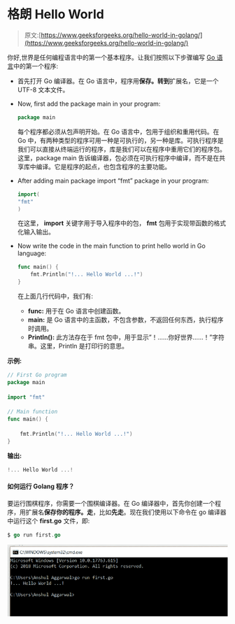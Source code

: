 # 格朗 Hello World

> 原文:[https://www.geeksforgeeks.org/hello-world-in-golang/](https://www.geeksforgeeks.org/hello-world-in-golang/)

你好,世界是任何编程语言中的第一个基本程序。让我们按照以下步骤编写 [Go 语言](https://www.geeksforgeeks.org/go-programming-language-introduction/)中的第一个程序:

*   首先打开 Go 编译器。在 Go 语言中，程序用**保存。转到**扩展名，它是一个 UTF-8 文本文件。
*   Now, first add the package main in your program:

    ```go
    package main
    ```

    每个程序都必须从包声明开始。在 Go 语言中，包用于组织和重用代码。在 Go 中，有两种类型的程序可用一种是可执行的，另一种是库。可执行程序是我们可以直接从终端运行的程序，库是我们可以在程序中重用它们的程序包。这里，package main 告诉编译器，包必须在可执行程序中编译，而不是在共享库中编译。它是程序的起点，也包含程序的主要功能。

*   After adding main package import “fmt” package in your program:

    ```go
    import(
    "fmt"
    )

    ```

    在这里， **import** 关键字用于导入程序中的包， **fmt** 包用于实现带函数的格式化输入输出。

*   Now write the code in the main function to print hello world in Go language:

    ```go
    func main() {
        fmt.Println("!... Hello World ...!")
    }

    ```

    在上面几行代码中，我们有:

    *   **func:** 用于在 Go 语言中创建函数。
    *   **main:** 是 Go 语言中的主函数，不包含参数，不返回任何东西，执行程序时调用。
    *   **Println():** 此方法存在于 fmt 包中，用于显示”！……你好世界……！”字符串。这里，Println 是打印行的意思。

**示例:**

```go
// First Go program
package main

import "fmt"

// Main function
func main() {

    fmt.Println("!... Hello World ...!")
}
```

**输出:**

```go
!... Hello World ...!
```

#### 如何运行 Golang 程序？

要运行围棋程序，你需要一个围棋编译器。在 Go 编译器中，首先你创建一个程序，用扩展名**保存你的程序。走**，比如**先走**。现在我们使用以下命令在 go 编译器中运行这个 **first.go** 文件，即:

```go
$ go run first.go
```

[![Hello-World-Golang](img/2a83c3533c701b2bb3537ab6b5c1337d.png)](https://media.geeksforgeeks.org/wp-content/uploads/20190816180514/Hello-World-Golang.png)